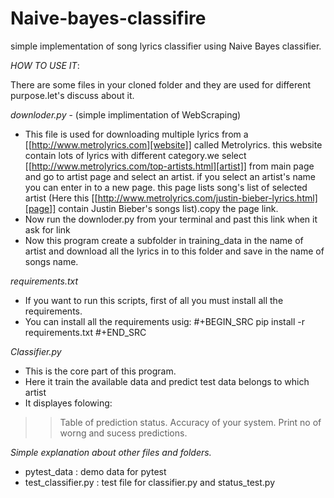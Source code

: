 # Naive-bayes-classifire
simple implementation of song lyrics classifier using Naive Bayes classifier.

*HOW TO USE IT*:

There are some files in your cloned folder and they are used for different purpose.let's discuss about it.

*downloder.py* - (simple implimentation of WebScraping) 
- This file is used for downloading multiple lyrics from a [[http://www.metrolyrics.com][website]] called Metrolyrics. this website contain lots of lyrics with different category.we select [[http://www.metrolyrics.com/top-artists.html][artist]] from main page and go to artist page and select an artist. if you select an artist's name you can enter in to a new page. this page lists song's list of selected artist (Here this [[http://www.metrolyrics.com/justin-bieber-lyrics.html][page]] contain Justin Bieber's songs list).copy the page link.
- Now run the downloder.py from your terminal and past this link when it ask for link 
- Now this program create a subfolder in training_data in the name of artist and download all the lyrics in to this folder and save in the name of songs name.

*requirements.txt*
- If you want to run this scripts, first of all you must install all the requirements.
- You can install all the requirements usig: 
  #+BEGIN_SRC 
    pip install -r requirements.txt
  #+END_SRC

*Classifier.py*
- This is the core part of this program. 
- Here it train the available data and predict test data belongs to which artist
- It displayes folowing:
>> Table of prediction status.
>> Accuracy of your system.
>> Print no of worng and sucess predictions.

*Simple explanation about other files and folders.*

- pytest_data        : demo data for pytest
- test_classifier.py : test file for classifier.py and status_test.py

